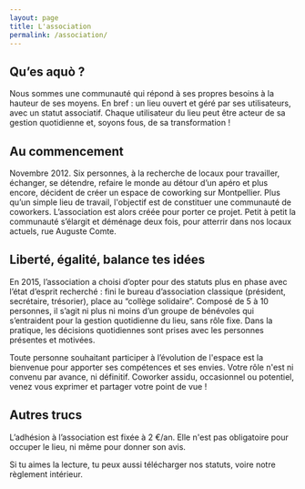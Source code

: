 ```yaml
---
layout: page
title: L'association
permalink: /association/
---
```


## Qu’es aquò ?
Nous sommes une communauté qui répond à ses propres besoins à la hauteur de ses moyens. En bref : un lieu ouvert et géré par ses utilisateurs, avec un statut associatif. Chaque utilisateur du lieu peut être acteur de sa gestion quotidienne et, soyons fous, de sa transformation !

## Au commencement
Novembre 2012. Six personnes, à la recherche de locaux pour travailler, échanger, se détendre, refaire le monde au détour d’un apéro et plus encore, décident de créer un espace de coworking sur Montpellier. Plus qu’un simple lieu de travail, l'objectif est de constituer une communauté de coworkers. L’association est alors créée pour porter ce projet. Petit à petit la communauté s’élargit et déménage deux fois, pour atterrir dans nos locaux actuels, rue Auguste Comte.

## Liberté, égalité, balance tes idées
En 2015, l’association a choisi d’opter pour des statuts plus en phase avec l’état d’esprit recherché : fini le bureau d’association classique (président, secrétaire, trésorier), place au “collège solidaire”. Composé de 5 à 10 personnes, il s’agit ni plus ni moins d’un groupe de bénévoles qui s’entraident pour la gestion quotidienne du lieu, sans rôle fixe. Dans la pratique, les décisions quotidiennes sont prises avec les personnes présentes et motivées.

Toute personne souhaitant participer à l’évolution de l'espace est la bienvenue pour apporter ses compétences et ses envies. Votre rôle n'est ni convenu par avance, ni définitif. Coworker assidu, occasionnel ou potentiel, venez vous exprimer et partager votre point de vue !

## Autres trucs
L’adhésion à l’association est fixée à 2 €/an. Elle n'est pas obligatoire pour occuper le lieu, ni même pour donner son avis.

Si tu aimes la lecture, tu peux aussi télécharger nos statuts, voire notre règlement intérieur.
